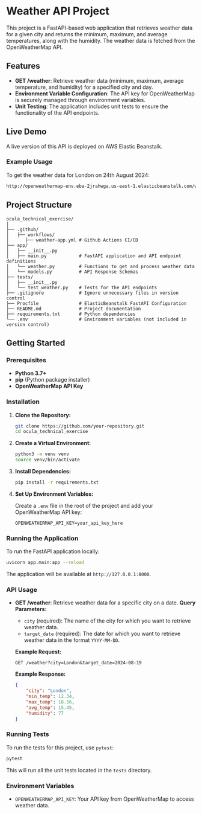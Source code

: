 
# Weather API Project

This project is a FastAPI-based web application that retrieves weather data for a given city and returns the minimum, maximum, and average temperatures, along with the humidity. The weather data is fetched from the OpenWeatherMap API.

## Features

- **GET /weather**: Retrieve weather data (minimum, maximum, average temperature, and humidity) for a specified city and day.
- **Environment Variable Configuration**: The API key for OpenWeatherMap is securely managed through environment variables.
- **Unit Testing**: The application includes unit tests to ensure the functionality of the API endpoints.

## Live Demo
A live version of this API is deployed on AWS Elastic Beanstalk.
### Example Usage
To get the weather data for London on 24th August 2024:
```bash
http://openweathermap-env.eba-2jrahwga.us-east-1.elasticbeanstalk.com/weather?city=London&target_date=2024-08-24
```

## Project Structure

```
ocula_technical_exercise/
│
├── .github/
│   ├── workflows/
│      ├── weather-app.yml # Github Actions CI/CD
├── app/
│   ├── __init__.py
│   ├── main.py            # FastAPI application and API endpoint definitions
│   └── weather.py         # Functions to get and process weather data
│   └── models.py          # API Response Schemas
├── tests/
│   ├── __init__.py
│   └── test_weather.py    # Tests for the API endpoints
├── .gitignore             # Ignore unnecessary files in version control
├── Procfile               # ElasticBeanstalk FastAPI Configuration
├── README.md              # Project documentation
├── requirements.txt       # Python dependencies
└── .env                   # Environment variables (not included in version control)
```

## Getting Started

### Prerequisites

- **Python 3.7+**
- **pip** (Python package installer)
- **OpenWeatherMap API Key**

### Installation

1. **Clone the Repository:**

   ```bash
   git clone https://github.com/your-repository.git
   cd ocula_technical_exercise
   ```

2. **Create a Virtual Environment:**

   ```bash
   python3 -m venv venv
   source venv/bin/activate
   ```

3. **Install Dependencies:**

   ```bash
   pip install -r requirements.txt
   ```

4. **Set Up Environment Variables:**

   Create a `.env` file in the root of the project and add your OpenWeatherMap API key:

   ```plaintext
   OPENWEATHERMAP_API_KEY=your_api_key_here
   ```

### Running the Application

To run the FastAPI application locally:

```bash
uvicorn app.main:app --reload
```

The application will be available at `http://127.0.0.1:8000`.

### API Usage

- **GET /weather**: Retrieve weather data for a specific city on a date.
  **Query Parameters:**
  - `city` (required): The name of the city for which you want to retrieve weather data.
  - `target_date` (required): The date for which you want to retrieve weather data in the format `YYYY-MM-DD`.


  **Example Request:**

  ```
  GET /weather?city=London&target_date=2024-08-19
  ```

  **Example Response:**

  ```json
  {
      "city": "London",
      "min_temp": 12.34,
      "max_temp": 18.56,
      "avg_temp": 15.45,
      "humidity": 77
  }
  ```

### Running Tests

To run the tests for this project, use `pytest`:

```bash
pytest
```

This will run all the unit tests located in the `tests` directory.

### Environment Variables

- `OPENWEATHERMAP_API_KEY`: Your API key from OpenWeatherMap to access weather data.
